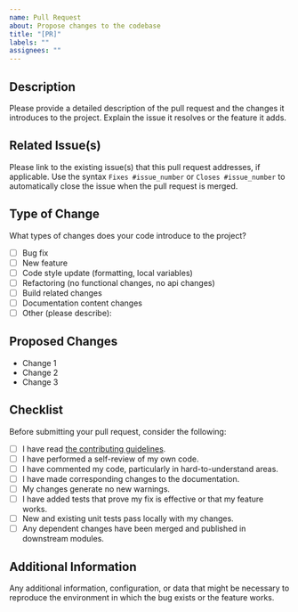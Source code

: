 ```yaml
---
name: Pull Request
about: Propose changes to the codebase
title: "[PR]"
labels: ""
assignees: ""
---
```


<!-- Thank you for contributing! Please ensure you follow the guidelines below before submitting your pull request. -->

## Description

Please provide a detailed description of the pull request and the changes it introduces to the project. Explain the issue it resolves or the feature it adds.

## Related Issue(s)

Please link to the existing issue(s) that this pull request addresses, if applicable. Use the syntax `Fixes #issue_number` or `Closes #issue_number` to automatically close the issue when the pull request is merged.

## Type of Change

What types of changes does your code introduce to the project?

- [ ] Bug fix
- [ ] New feature
- [ ] Code style update (formatting, local variables)
- [ ] Refactoring (no functional changes, no api changes)
- [ ] Build related changes
- [ ] Documentation content changes
- [ ] Other (please describe):

## Proposed Changes

- Change 1
- Change 2
- Change 3

## Checklist

Before submitting your pull request, consider the following:

- [ ] I have read [the contributing guidelines](./CONTRIBUTING.md).
- [ ] I have performed a self-review of my own code.
- [ ] I have commented my code, particularly in hard-to-understand areas.
- [ ] I have made corresponding changes to the documentation.
- [ ] My changes generate no new warnings.
- [ ] I have added tests that prove my fix is effective or that my feature works.
- [ ] New and existing unit tests pass locally with my changes.
- [ ] Any dependent changes have been merged and published in downstream modules.

## Additional Information

Any additional information, configuration, or data that might be necessary to reproduce the environment in which the bug exists or the feature works.
